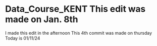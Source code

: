 # Data_Course_KENT This edit was made on Jan. 8th
 I made this edit in the afternoon
This 4th commit was made on thursday
 Today is 01/11/24
